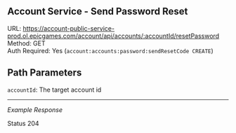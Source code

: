 ## Account Service - Send Password Reset

URL: https://account-public-service-prod.ol.epicgames.com/account/api/accounts/:accountId/resetPassword \
Method: GET \
Auth Required: Yes (`account:accounts:password:sendResetCode CREATE`)

## Path Parameters

`accountId`: The target account id

---

_Example Response_

Status 204
